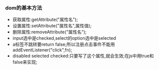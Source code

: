 ### dom的基本方法

+ 获取属性:getAttribute("属性名");
+ 设置属性:setAttribute("属性名",属性值);
+ 删除属性:removeAttribute("属性名");
+ input选中是checked,select的option选中是selected
+ a标签不跳转要return false;所以注册点击事件不能用addEventListener("click",fn);
+ disabled selected checked:只要写了这个属性,就会生效;在js中用true和false来实现;